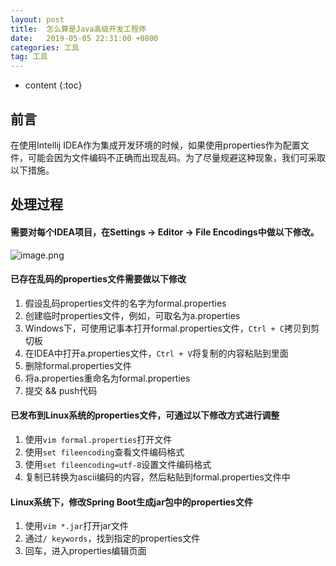 ```yaml
---
layout: post
title:  怎么算是Java高级开发工程师
date:   2019-05-05 22:31:00 +0800
categories: 工具
tag: 工具
---
```


* content
{:toc}

## 前言

在使用Intellij IDEA作为集成开发环境的时候，如果使用properties作为配置文件，可能会因为文件编码不正确而出现乱码。为了尽量规避这种现象，我们可采取以下措施。

## 处理过程

#### 需要对每个IDEA项目，在Settings → Editor → File Encodings中做以下修改。

![image.png](https://upload-images.jianshu.io/upload_images/845143-b478657ae325684f.png?imageMogr2/auto-orient/strip%7CimageView2/2/w/1240)


#### 已存在乱码的properties文件需要做以下修改

1.  假设乱码properties文件的名字为formal.properties
2.  创建临时properties文件，例如，可取名为a.properties
3.  Windows下，可使用记事本打开formal.properties文件，`Ctrl + C`拷贝到剪切板
4.  在IDEA中打开a.properties文件，`Ctrl + V`将复制的内容粘贴到里面
5.  删除formal.properties文件
6.  将a.properties重命名为formal.properties
7.  提交 && push代码

#### 已发布到Linux系统的properties文件，可通过以下修改方式进行调整

1.  使用`vim formal.properties`打开文件
2.  使用`set fileencoding`查看文件编码格式
3.  使用`set fileencoding=utf-8`设置文件编码格式
4.  复制已转换为ascii编码的内容，然后粘贴到formal.properties文件中

#### Linux系统下，修改Spring Boot生成jar包中的properties文件

1.  使用`vim *.jar`打开jar文件
2.  通过`/ keywords`，找到指定的properties文件
3.  回车，进入properties编辑页面
